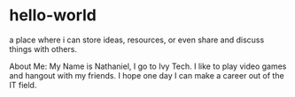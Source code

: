 # hello-world
a place where i can store ideas, resources, or even share and discuss things with others.

About Me:
My Name is Nathaniel, I go to Ivy Tech. I like to play video games and hangout with my friends.
I hope one day I can make a career out of the IT field.
